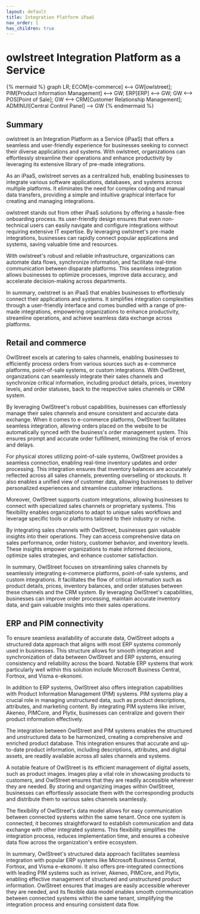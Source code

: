 ```yaml
---
layout: default
title: Integration Platform iPaaS
nav_order: 1
has_children: true
---
```


# owlstreet Integration Platform as a Service

{% mermaid %}
graph LR;
    ECOM[e-commerce] <--> GW[owlstreet];
    PIM[Product Information Management] <--> GW;
    ERP[ERP] <--> GW;
    GW  <--> POS[Point of Sale];
    GW  <--> CRM[Customer Relationship Management];
    ADMINUI[Central Control Panel] --> GW
{% endmermaid %}


## Summary
owlstreet is an Integration Platform as a Service (iPaaS) that offers a seamless and user-friendly experience for businesses seeking to connect their diverse applications and systems. With owlstreet, organizations can effortlessly streamline their operations and enhance productivity by leveraging its extensive library of pre-made integrations.

As an iPaaS, owlstreet serves as a centralized hub, enabling businesses to integrate various software applications, databases, and systems across multiple platforms. It eliminates the need for complex coding and manual data transfers, providing a simple and intuitive graphical interface for creating and managing integrations.

owlstreet stands out from other iPaaS solutions by offering a hassle-free onboarding process. Its user-friendly design ensures that even non-technical users can easily navigate and configure integrations without requiring extensive IT expertise. By leveraging owlstreet's pre-made integrations, businesses can rapidly connect popular applications and systems, saving valuable time and resources.

With owlstreet's robust and reliable infrastructure, organizations can automate data flows, synchronize information, and facilitate real-time communication between disparate platforms. This seamless integration allows businesses to optimize processes, improve data accuracy, and accelerate decision-making across departments.

In summary, owlstreet is an iPaaS that enables businesses to effortlessly connect their applications and systems. It simplifies integration complexities through a user-friendly interface and comes bundled with a range of pre-made integrations, empowering organizations to enhance productivity, streamline operations, and achieve seamless data exchange across platforms.

## Retail and commerce
OwlStreet excels at catering to sales channels, enabling businesses to efficiently process orders from various sources such as e-commerce platforms, point-of-sale systems, or custom integrations. With OwlStreet, organizations can seamlessly integrate their sales channels and synchronize critical information, including product details, prices, inventory levels, and order statuses, back to the respective sales channels or CRM system.

By leveraging OwlStreet's robust capabilities, businesses can effortlessly manage their sales channels and ensure consistent and accurate data exchange. When it comes to e-commerce platforms, OwlStreet facilitates seamless integration, allowing orders placed on the website to be automatically synced with the business's order management system. This ensures prompt and accurate order fulfillment, minimizing the risk of errors and delays.

For physical stores utilizing point-of-sale systems, OwlStreet provides a seamless connection, enabling real-time inventory updates and order processing. This integration ensures that inventory balances are accurately reflected across all sales channels, preventing overselling or stockouts. It also enables a unified view of customer data, allowing businesses to deliver personalized experiences and streamline customer interactions.

Moreover, OwlStreet supports custom integrations, allowing businesses to connect with specialized sales channels or proprietary systems. This flexibility enables organizations to adapt to unique sales workflows and leverage specific tools or platforms tailored to their industry or niche.

By integrating sales channels with OwlStreet, businesses gain valuable insights into their operations. They can access comprehensive data on sales performance, order history, customer behavior, and inventory levels. These insights empower organizations to make informed decisions, optimize sales strategies, and enhance customer satisfaction.

In summary, OwlStreet focuses on streamlining sales channels by seamlessly integrating e-commerce platforms, point-of-sale systems, and custom integrations. It facilitates the flow of critical information such as product details, prices, inventory balances, and order statuses between these channels and the CRM system. By leveraging OwlStreet's capabilities, businesses can improve order processing, maintain accurate inventory data, and gain valuable insights into their sales operations.

## ERP and PIM connectivity
To ensure seamless availability of accurate data, OwlStreet adopts a structured data approach that aligns with most ERP systems commonly used in businesses. This structure allows for smooth integration and synchronization of data between OwlStreet and ERP systems, ensuring consistency and reliability across the board. Notable ERP systems that work particularly well within this solution include Microsoft Business Central, Fortnox, and Visma e-ekonomi.

In addition to ERP systems, OwlStreet also offers integration capabilities with Product Information Management (PIM) systems. PIM systems play a crucial role in managing unstructured data, such as product descriptions, attributes, and marketing content. By integrating PIM systems like inriver, Akeneo, PIMCore, and Plytix, businesses can centralize and govern their product information effectively.

The integration between OwlStreet and PIM systems enables the structured and unstructured data to be harmonized, creating a comprehensive and enriched product database. This integration ensures that accurate and up-to-date product information, including descriptions, attributes, and digital assets, are readily available across all sales channels and systems.

A notable feature of OwlStreet is its efficient management of digital assets, such as product images. Images play a vital role in showcasing products to customers, and OwlStreet ensures that they are readily accessible wherever they are needed. By storing and organizing images within OwlStreet, businesses can effortlessly associate them with the corresponding products and distribute them to various sales channels seamlessly.

The flexibility of OwlStreet's data model allows for easy communication between connected systems within the same tenant. Once one system is connected, it becomes straightforward to establish communication and data exchange with other integrated systems. This flexibility simplifies the integration process, reduces implementation time, and ensures a cohesive data flow across the organization's entire ecosystem.

In summary, OwlStreet's structured data approach facilitates seamless integration with popular ERP systems like Microsoft Business Central, Fortnox, and Visma e-ekonomi. It also offers pre-integrated connections with leading PIM systems such as inriver, Akeneo, PIMCore, and Plytix, enabling effective management of structured and unstructured product information. OwlStreet ensures that images are easily accessible wherever they are needed, and its flexible data model enables smooth communication between connected systems within the same tenant, simplifying the integration process and ensuring consistent data flow.